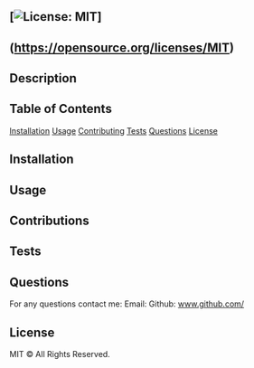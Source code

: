 # 

  ## [![License: MIT](https://img.shields.io/badge/License-MIT-yellow.svg)]

  ## (https://opensource.org/licenses/MIT)

  ## Description 
  

  ## Table of Contents
  [Installation](#installation)
  [Usage](#usage)
  [Contributing](#contributions)
  [Tests](#tests)
  [Questions](#questions)
  [License](#license)

  ## Installation
  

  ## Usage
  

  ## Contributions
  

  ## Tests
  

  ## Questions
  For any questions contact me:
  Email: 
  Github: www.github.com/
  
  ## License
  MIT © All Rights Reserved.